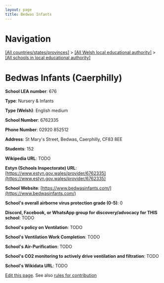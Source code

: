 ```yaml
---
layout: page
title: Bedwas Infants
---
```

# Navigation

[[All countries/states/provinces]](../../..) > [[All Welsh local educational authority]](../..) > [[All schools in local educational authority]](..)

# Bedwas Infants (Caerphilly)

**School LEA number**: 676

**Type**: Nursery & Infants

**Type (Welsh)**: English medium

**School Number**: 6762335

**Phone Number**: 02920 852512

**Address**: St Mary's Street, Bedwas, Caerphilly, CF83 8EE

**Students**: 152

**Wikipedia URL**: TODO

**Estyn (Schools Inspectorate) URL**: [https://www.estyn.gov.wales/provider/6762335](https://www.estyn.gov.wales/provider/6762335)

**School Website**: [https://www.bedwasinfants.com/](https://www.bedwasinfants.com/)

**School's overall airborne virus protection grade (0-5)**: 0

**Discord, Facebook, or WhatsApp group for discovery/advocacy for THIS school**: TODO

**School's policy on Ventilation**: TODO

**School's Ventilation Work Completion**: TODO

**School's Air-Purification**: TODO

**School's CO2 monitoring to actively drive ventilation and filtration**: TODO

**School's Wikidata URL**: TODO




[Edit this page](https://github.com/VentilationProject/Wales/edit/prif/./Caerphilly/Bedwas_Infants.md). See also [rules for contribution](../../../contribution-rules/)